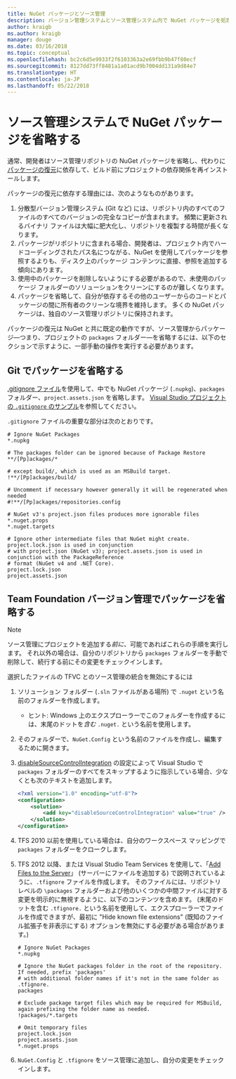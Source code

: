 ```yaml
---
title: NuGet パッケージとソース管理
description: バージョン管理システムとソース管理システム内で NuGet パッケージを処理する方法、git と TFVC でパッケージを省略する方法に関する考慮事項です。
author: kraigb
ms.author: kraigb
manager: douge
ms.date: 03/16/2018
ms.topic: conceptual
ms.openlocfilehash: bc2c6d5e9933f2f6103363a2e69fbb9b47f80ecf
ms.sourcegitcommit: 8127dd73ff8481a1a01acd9b7004dd131a9d84e7
ms.translationtype: HT
ms.contentlocale: ja-JP
ms.lasthandoff: 05/22/2018
---
```

# <a name="omitting-nuget-packages-in-source-control-systems"></a>ソース管理システムで NuGet パッケージを省略する

通常、開発者はソース管理リポジトリの NuGet パッケージを省略し、代わりに[パッケージの復元](package-restore.md)に依存して、ビルド前にプロジェクトの依存関係を再インストールします。

パッケージの復元に依存する理由には、次のようなものがあります。

1. 分散型バージョン管理システム (Git など) には、リポジトリ内のすべてのファイルのすべてのバージョンの完全なコピーが含まれます。 頻繁に更新されるバイナリ ファイルは大幅に肥大化し、リポジトリを複製する時間が長くなります。
1. パッケージがリポジトリに含まれる場合、開発者は、プロジェクト内でハードコーディングされたパス名につながる、NuGet を使用してパッケージを参照するよりも、ディスク上のパッケージ コンテンツに直接、参照を追加する傾向にあります。
1. 使用中のパッケージを削除しないようにする必要があるので、未使用のパッケージ フォルダーのソリューションをクリーンにするのが難しくなります。
1. パッケージを省略して、自分が依存するその他のユーザーからのコードとパッケージの間に所有者のクリーンな境界を維持します。 多くの NuGet パッケージは、独自のソース管理リポジトリに保持されます。

パッケージの復元は NuGet と共に既定の動作ですが、ソース管理からパッケージ&mdash;つまり、プロジェクトの `packages` フォルダー&mdash;を省略するには、以下のセクションで示すように、一部手動の操作を実行する必要があります。

## <a name="omitting-packages-with-git"></a>Git でパッケージを省略する

[.gitignore ファイル](https://git-scm.com/docs/gitignore)を使用して、中でも NuGet パッケージ (`.nupkg`)、`packages` フォルダー、`project.assets.json` を省略します。 [Visual Studio プロジェクトの `.gitignore` のサンプル](https://github.com/github/gitignore/blob/master/VisualStudio.gitignore)を参照してください。

`.gitignore` ファイルの重要な部分は次のとおりです。

```gitignore
# Ignore NuGet Packages
*.nupkg

# The packages folder can be ignored because of Package Restore
**/[Pp]ackages/*

# except build/, which is used as an MSBuild target.
!**/[Pp]ackages/build/

# Uncomment if necessary however generally it will be regenerated when needed
#!**/[Pp]ackages/repositories.config

# NuGet v3's project.json files produces more ignorable files
*.nuget.props
*.nuget.targets

# Ignore other intermediate files that NuGet might create. project.lock.json is used in conjunction
# with project.json (NuGet v3); project.assets.json is used in conjunction with the PackageReference
# format (NuGet v4 and .NET Core).
project.lock.json
project.assets.json
```

## <a name="omitting-packages-with-team-foundation-version-control"></a>Team Foundation バージョン管理でパッケージを省略する

> [!Note]
> ソース管理にプロジェクトを追加する*前に*、可能であればこれらの手順を実行します。 それ以外の場合は、自分のリポジトリから `packages` フォルダーを手動で削除して、続行する前にその変更をチェックインします。

選択したファイルの TFVC とのソース管理の統合を無効にするには

1. ソリューション フォルダー (`.sln` ファイルがある場所) で `.nuget` という名前のフォルダーを作成します。
    - ヒント: Windows 上のエクスプローラーでこのフォルダーを作成するには、末尾のドットを*含む* `.nuget.` という名前を使用します。

1. そのフォルダーで、`NuGet.Config` という名前のファイルを作成し、編集するために開きます。

1. [disableSourceControlIntegration](../reference/nuget-config-file.md#solution-section) の設定によって Visual Studio で `packages` フォルダーのすべてをスキップするように指示している場合、少なくとも次のテキストを追加します。

   ```xml
   <?xml version="1.0" encoding="utf-8"?>
   <configuration>
       <solution>
           <add key="disableSourceControlIntegration" value="true" />
       </solution>
   </configuration>
   ```

1. TFS 2010 以前を使用している場合は、自分のワークスペース マッピングで `packages` フォルダーをクロークします。

1. TFS 2012 以降、または Visual Studio Team Services を使用して、「[Add Files to the Server](/vsts/tfvc/add-files-server.md?view=vsts#tfignore)」 (サーバーにファイルを追加する) で説明されているように、`.tfignore` ファイルを作成します。 そのファイルには、リポジトリ レベルの `\packages` フォルダーおよび他のいくつかの中間ファイルに対する変更を明示的に無視するように、以下のコンテンツを含めます。 (末尾のドットを含む `.tfignore.` という名前を使用して、エクスプローラーでファイルを作成できますが、最初に "Hide known file extensions" (既知のファイル拡張子を非表示にする) オプションを無効にする必要がある場合があります。)

   ```cli
   # Ignore NuGet Packages
   *.nupkg

   # Ignore the NuGet packages folder in the root of the repository. If needed, prefix 'packages'
   # with additional folder names if it's not in the same folder as .tfignore.   
   packages

   # Exclude package target files which may be required for MSBuild, again prefixing the folder name as needed.
   !packages/*.targets

   # Omit temporary files
   project.lock.json
   project.assets.json
   *.nuget.props
   ```

1. `NuGet.Config` と `.tfignore` をソース管理に追加し、自分の変更をチェックインします。
